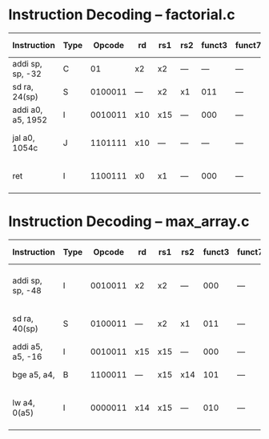 # Instruction Decoding – factorial.c

| Instruction       | Type | Opcode  | rd   | rs1  | rs2  | funct3 | funct7  | Binary (hex) | Description                      |
|-------------------|------|---------|------|------|------|--------|---------|---------------|---------------------------------|
| addi sp, sp, -32  | C    | 01      | x2   | x2   | —    | —      | —       | 1101          | sp = sp - 32 (compressed)       |
| sd ra, 24(sp)     | S    | 0100011 | —    | x2   | x1   | 011    | —       | ec06          | store x1 (ra) at sp + 24        |
| addi a0, a5, 1952 | I    | 0010011 | x10  | x15  | —    | 000    | —       | 7a078513      | a0 = a5 + 1952                  |
| jal a0, 1054c<printf>| J | 1101111 | x10  | —    | —    | —      | —       | 1ac000ef      | jump to printf, save next in a0 |
| ret               | I    | 1100111 | x0   | x1   | —    | 000    | —       | 8082          | return to address in ra (x1)    |
# Instruction Decoding – max_array.c

| Instruction         | Type | Opcode  | rd   | rs1  | rs2  | funct3 | funct7  | Binary (hex) | Description                         |
|---------------------|------|---------|------|------|------|--------|---------|---------------|--------------------------------------|
| addi sp, sp, -48    | I    | 0010011 | x2   | x2   | —    | 000    | —       | 7179          | Decrease stack pointer by 48 bytes  |
| sd ra, 40(sp)       | S    | 0100011 | —    | x2   | x1   | 011    | —       | f406          | Store return address to stack       |
| addi a5, a5, -16    | I    | 0010011 | x15  | x15  | —    | 000    | —       | ff040713      | a5 = a5 - 16                         |
| bge a5, a4, <target>| B    | 1100011 | —    | x15  | x14  | 101    | —       | 00e7dc63      | Branch if a5 ≥ a4                    |
| lw a4, 0(a5)        | I    | 0000011 | x14  | x15  | —    | 010    | —       | fe842783      | Load word from memory to a4         |
